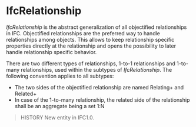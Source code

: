 # IfcRelationship

_IfcRelationship_ is the abstract generalization of all objectified relationships in IFC. Objectified relationships are the preferred way to handle relationships among objects. This allows to keep relationship specific properties directly at the relationship and opens the possibility to later handle relationship specific behavior.
<!-- end of short definition -->

There are two different types of relationships, 1-to-1 relationships and 1-to-many relationships, used within the subtypes of _IfcRelationship_. The following convention applies to all subtypes:

* The two sides of the objectified relationship are named  Relating+<name of relating object> and  Related+<name of related object>
* In case of the 1-to-many relationship, the related side of the relationship shall be an aggregate being a set 1:N

> HISTORY New entity in IFC1.0.
